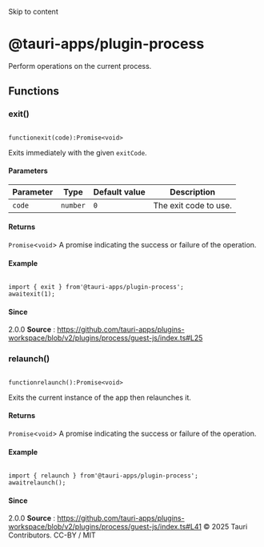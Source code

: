 Skip to content
# @tauri-apps/plugin-process
Perform operations on the current process.
## Functions
### exit()
```

functionexit(code):Promise<void>

```

Exits immediately with the given `exitCode`.
#### Parameters
Parameter| Type| Default value| Description  
---|---|---|---  
`code`| `number`| `0`| The exit code to use.  
#### Returns
`Promise`<`void`>
A promise indicating the success or failure of the operation.
#### Example
```

import { exit } from'@tauri-apps/plugin-process';
awaitexit(1);

```

#### Since
2.0.0
**Source** : https://github.com/tauri-apps/plugins-workspace/blob/v2/plugins/process/guest-js/index.ts#L25
### relaunch()
```

functionrelaunch():Promise<void>

```

Exits the current instance of the app then relaunches it.
#### Returns
`Promise`<`void`>
A promise indicating the success or failure of the operation.
#### Example
```

import { relaunch } from'@tauri-apps/plugin-process';
awaitrelaunch();

```

#### Since
2.0.0
**Source** : https://github.com/tauri-apps/plugins-workspace/blob/v2/plugins/process/guest-js/index.ts#L41
© 2025 Tauri Contributors. CC-BY / MIT
